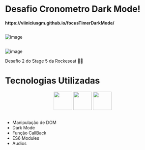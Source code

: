<h1> Desafio Cronometro Dark Mode! 
  <h4>https://viiniciusgm.github.io/focusTimerDarkMode/
  
##

![image](https://user-images.githubusercontent.com/92201792/179899731-f19f2ebe-db1d-4b47-906d-e5ea6d8d6904.png)
##

![image](https://user-images.githubusercontent.com/92201792/179899790-c5760271-1d2d-4ffa-b43e-299a7bb2b0ca.png)


Desafio 2 do Stage 5 da Rockeseat 💜🚀

##
<h1>
  Tecnologias Utilizadas
</h1>

<div align="center">
    <img height="60em" widght="60em" src="https://img.shields.io/badge/HTML5-E34F26?style=for-the-badge&logo=html5&logoColor=white">
    <img height="60em" widght="60em" src="https://img.shields.io/badge/JavaScript-F7DF1E?style=for-the-badge&logo=javascript&logoColor=black">
    <img height="60em" widght="60em" src="https://img.shields.io/badge/CSS3-1572B6?style=for-the-badge&logo=css3&logoColor=white">
    
</div>

##
<ul>
  <li>Manipulação de DOM
  <li>Dark Mode
  <li>Função CallBack
  <li>ES6 Modules
  <li>Audios
<ul>
